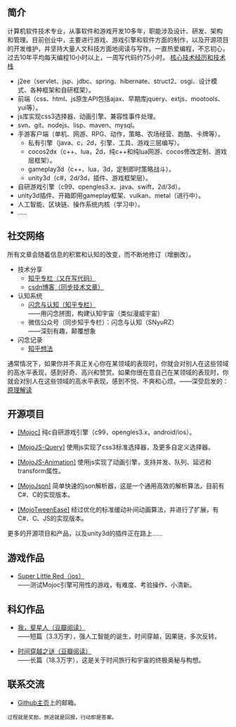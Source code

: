 ## 简介

计算机软件技术专业，从事软件和游戏开发10多年，职能涉及设计、研发、架构和管理。目前创业中，主要进行游戏、游戏引擎和软件方面的制作，以及开源项目的开发维护，并坚持大量人文科技方面地阅读与写作。一直热爱编程，不忘初心，过去10年平均每天编程10小时以上，一周写代码约75小时。
<a href="javascript:void(showOrHideEl('#简介+p+ul'))" class="read-more">核心技术经历和技术栈</a>

* j2ee（servlet、jsp、jdbc、spring、hibernate、struct2、osgi、设计模式、各种框架和自研框架）。
* 前端（css、html、js原生API包括ajax、早期库jquery、extjs、mootools、yui等）。
* js库实现css3选择器、动画引擎、兼容性事件处理。
* svn、git、nodejs、lisp、maven、mysql。
* 手游客户端（单机、网游、RPG、动作，策略、农场经营、跑酷、卡牌等）。
  * 私有引擎（java、c，2d，引擎、工具、游戏三层编写）。
  * cocos2dx（c++、lua，2d，纯c++和纯lua网游、cocos修改定制、游戏层框架）。
  * gameplay3d（c++、lua，3d，定制即时策略战斗）。
  * unity3d（c#，2d/3d，插件、游戏框架层）。
* 自研游戏引擎（c99、opengles3.x、java、swift，2d/3d）。
* unity3d插件、开箱即用gameplay框架、vulkan、metal（进行中）。
* 人工智能、区块链、操作系统内核（学习中）。
* .....

## 社交网络

所有文章会随着信息的积累和认知的改变，而不断地修订（增删改）。

* 技术分享
  * [知乎专栏（又在写代码）](https://zhuanlan.zhihu.com/p/52864752)
  * [csdn博客（同步技术文章）](https://scottcgi.blog.csdn.net)
* 认知系统
  * [闪念与认知（知乎专栏）](https://zhuanlan.zhihu.com/p/52957523)  
    ——用闪念拼图，构建认知宇宙（类似漫威宇宙）
  * 微信公众号（同步知乎专栏）：闪念与认知（SNyuRZ）    
    ——深刻有趣，颠覆想象
* 闪念记录
  * [知乎想法](https://www.zhihu.com/people/scott.cgi/pins)
  
通常情况下，如果你并不真正关心你在某领域的表现时，你就会对别人在这些领域的高水平表现，感到好奇、高兴和赞赏。如果你很在意自己在某领域的表现时，你就会对别人在这些领域的高水平表现，感到不悦、不爽和心烦。——深受启发的：[原理解读](https://zhuanlan.zhihu.com/p/31392093)

## 开源项目 

* [[Mojoc]](https://github.com/scottcgi/Mojoc) 纯c自研游戏引擎（c99，opengles3.x，android/ios）。

* [[MojoJS-Query]](https://github.com/scottcgi/MojoJS-Query) 使用js实现了css3标准选择器，及更多自定义选择器。

* [[MojoJS-Animation]](https://github.com/scottcgi/MojoJS-Animation) 使用js实现了动画引擎，支持并发、队列、延迟和transform属性。

* [[MojoJson]](https://github.com/scottcgi/MojoJson) 简单快速的json解析器，这是一个通用高效的解析算法，目前有C#、C的实现版本。

* [[MojoTweenEase]](https://github.com/scottcgi/MojoTweenEase) 经过优化的标准缓动补间动画算法，并进行了扩展，有C#、C、JS的实现版本。

更多的开源项目和产品，以及unity3d的插件正在路上……

## 游戏作品

* [Super Little Red（ios）](https://itunes.apple.com/cn/app/id1242353775)  
——测试Mojoc引擎可用性的游戏，有难度、考验操作、小清新。

## 科幻作品

* [我，斐星人（豆瓣阅读）](https://read.douban.com/ebook/36434451)  
——短篇（3.3万字），强人工智能的诞生，时间穿越，因果链，多次反转。

* [时间穿越之谜（豆瓣阅读）](https://read.douban.com/ebook/59618944)  
——长篇（18.3万字），这是关于时间旅行和宇宙的终极奥秘与构想。

## 联系交流

* [Github主页](https://github.com/scottcgi)上的邮箱。

```
过程就是奖励，旅途就是回报，行动即是答案。
```
